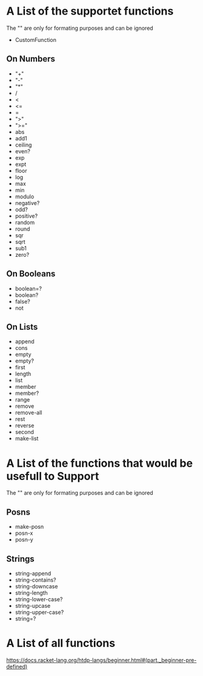 # A List of the supportet functions
The "" are only for formating purposes and can be ignored

- CustomFunction
## On Numbers
- "+"
- "-"
- "*"
- /
- <
- <=
- =
- ">"
- ">="
- abs
- add1
- ceiling
- even?
- exp
- expt
- floor
- log
- max
- min
- modulo
- negative?
- odd?
- positive?
- random
- round
- sqr
- sqrt
- sub1
- zero?

## On Booleans
- boolean=?
- boolean?
- false?
- not

## On Lists
- append
- cons
- empty
- empty?
- first
- length
- list
- member
- member?
- range
- remove
- remove-all
- rest
- reverse
- second
- make-list

# A List of the functions that would be usefull to Support
The "" are only for formating purposes and can be ignored

## Posns
- make-posn
- posn-x
- posn-y
## Strings
- string-append
- string-contains?
- string-downcase
- string-length
- string-lower-case?
- string-upcase
- string-upper-case?
- string=?

# A List of all functions
https://docs.racket-lang.org/htdp-langs/beginner.html#(part._beginner-pre-defined)
